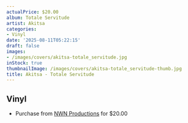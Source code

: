 ```yaml
---
actualPrice: $20.00
album: Totale Servitude
artist: Akitsa
categories:
- Vinyl
date: '2025-08-11T05:22:15'
draft: false
images:
- /images/covers/akitsa-totale_servitude.jpg
inStock: true
thumbnailImage: /images/covers/akitsa-totale_servitude-thumb.jpg
title: Akitsa - Totale Servitude
---
```


## Vinyl
* Purchase from [NWN Productions](http://shop.nwnprod.com/index.php?route=product/product&path=75&product_id=61458&sort=pd.name&order=ASC) for $20.00
